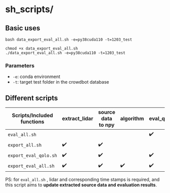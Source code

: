 # sh_scripts/

## Basic uses

```shell
bash data_export_eval_all.sh -e=py38cuda110 -t=1203_test

chmod +x data_export_eval_all.sh
./data_export_eval_all.sh -e=py38cuda110 -t=1203_test
```

### Parameters

- `-e`: conda environment
- `-t`: target test folder in the crowdbot database

## Different scripts

| Scripts/Included functions | extract_lidar | source data to npy | algorithm | eval_qolo_path | eval_qolo | eval_crowd |
| -------------------------- | ------------- | ------------------ | --------- | -------------- | --------- | ---------- |
| `eval_all.sh`              |               |                    |           | ✔️              | ✔️         | ✔️          |
| `export_all.sh`            | ✔️             | ✔️                  |           |                |           |            |
| `export_eval_qolo.sh`      | ✔️             | ✔️                  |           | ✔️              | ✔️         |            |
| `export_eval_all.sh`       | ✔️             | ✔️                  | ✔️         | ✔️              | ✔️         | ✔️          |

PS: for `eval_all.sh` , lidar and corresponding time stamps is required, and this script aims to **update extracted source data and evaluation results**.
